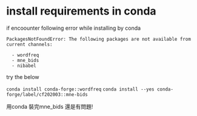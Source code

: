 # install requirements in conda

if encoounter following error while installing by conda
```
PackagesNotFoundError: The following packages are not available from current channels:

  - wordfreq
  - mne_bids
  - nibabel
```

try the below

`conda install conda-forge::wordfreq`
`conda install --yes conda-forge/label/cf202003::mne-bids`

用conda 裝完mne_bids 還是有問題!